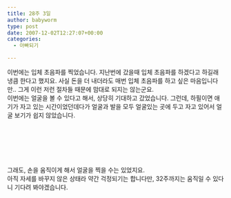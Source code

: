```yaml
---
title: 28주 3일
author: babyworm
type: post
date: 2007-12-02T12:27:07+00:00
categories:
  - 아빠되기

---
```

이번에는 입체 초음파를 찍었습니다. 지난번에 갔을때 입체 초음파를 하겠다고 하길래 냉큼 한다고 했지요. 사실 돈을 더 내더라도 매번 입체 초음파를 하고 싶은 마음입니다만.. 그게 이런 저런 절차들 때문에 맘대로 되지는 않는군요.  
이번에는 얼굴을 볼 수 있다고 해서, 상당히 기대하고 갔었습니다. 그런데, 하필이면 애기가 자고 있는 시간이었던데다가 얼굴과 발을 모두 얼굴있는 곳에 두고 자고 있어서 얼굴 보기가 쉽지 않았습니다.

&nbsp;

&nbsp;

&nbsp;

그래도, 손을 움직이게 해서 얼굴을 찍을 수는 있었지요.  
아직 자세를 바꾸지 않은 상태라 약간 걱정되기는 합니다만, 32주까지는 움직일 수 있다니 기다려 봐야겠습니다.

&nbsp;

&nbsp;

<div align="center">
</div>

&nbsp;

<div align="center">
</div>

&nbsp;

<div align="center">
</div>